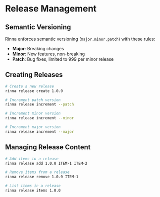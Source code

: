 <!-- Copyright (c) 2025 [Eric C. Mumford](https://github.com/heymumford) [@heymumford] -->

# Release Management

## Semantic Versioning

Rinna enforces semantic versioning (`major.minor.patch`) with these rules:

- **Major**: Breaking changes
- **Minor**: New features, non-breaking
- **Patch**: Bug fixes, limited to 999 per minor release

## Creating Releases

```bash
# Create a new release
rinna release create 1.0.0

# Increment patch version
rinna release increment --patch

# Increment minor version
rinna release increment --minor

# Increment major version
rinna release increment --major
```

## Managing Release Content

```bash
# Add items to a release
rinna release add 1.0.0 ITEM-1 ITEM-2

# Remove items from a release
rinna release remove 1.0.0 ITEM-1

# List items in a release
rinna release items 1.0.0
```
